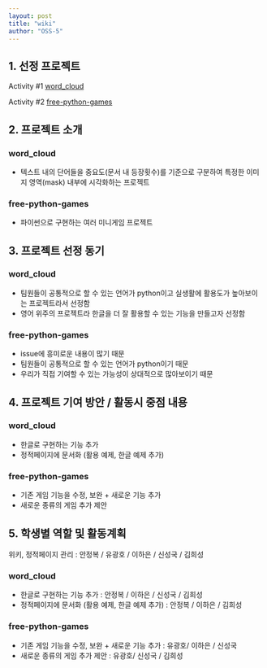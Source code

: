 ```yaml
---
layout: post
title: "wiki"
author: "OSS-5"
---
```

## 1. 선정 프로젝트
Activity #1 [word_cloud](https://github.com/amueller/word_cloud)

Activity #2 [free-python-games](https://github.com/grantjenks/free-python-games)
## 2. 프로젝트 소개
### word_cloud
- 텍스트 내의 단어들을 중요도(문서 내 등장횟수)를 기준으로 구분하여 특정한 이미지 영역(mask) 내부에 시각화하는 프로젝트
### free-python-games
 - 파이썬으로 구현하는 여러 미니게임 프로젝트
## 3. 프로젝트 선정 동기
### word_cloud
- 팀원들이 공통적으로 할 수 있는 언어가 python이고 실생활에 활용도가 높아보이는 프로젝트라서 선정함
- 영어 위주의 프로젝트라 한글을 더 잘 활용할 수 있는 기능을 만들고자 선정함
### free-python-games
 - issue에 흥미로운 내용이 많기 때문
- 팀원들이 공통적으로 할 수 있는 언어가 python이기 때문
 - 우리가 직접 기여할 수 있는 가능성이 상대적으로 많아보이기 때문
## 4. 프로젝트 기여 방안 / 활동시 중점 내용
### word_cloud
- 한글로 구현하는 기능 추가  
- 정적페이지에 문서화 (활용 예제, 한글 예제 추가)  
### free-python-games
- 기존 게임 기능을 수정, 보완 + 새로운 기능 추가 
- 새로운 종류의 게임 추가 제안  
## 5. 학생별 역할 및 활동계획
위키, 정적페이지 관리 : 안정복 / 유광호 / 이하은 / 신성국 / 김희성
### word_cloud
- 한글로 구현하는 기능 추가 : 안정복 / 이하은 / 신성국 / 김희성
- 정적페이지에 문서화 (활용 예제, 한글 예제 추가) : 안정복 / 이하은 / 김희성 
### free-python-games
- 기존 게임 기능을 수정, 보완 + 새로운 기능 추가 : 유광호/ 이하은 / 신성국 
- 새로운 종류의 게임 추가 제안 : 유광호/ 신성국 / 김희성
